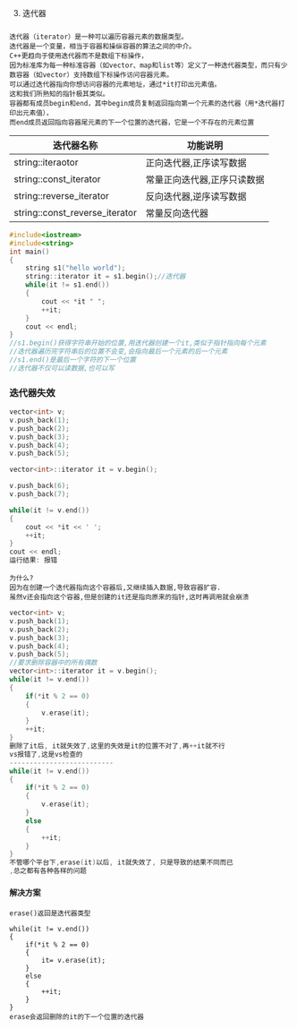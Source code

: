 3. 迭代器
###
    迭代器（iterator）是一种可以遍历容器元素的数据类型。
    迭代器是一个变量，相当于容器和操纵容器的算法之间的中介。
    C++更趋向于使用迭代器而不是数组下标操作，
    因为标准库为每一种标准容器（如vector、map和list等）定义了一种迭代器类型，而只有少数容器（如vector）支持数组下标操作访问容器元素。
    可以通过迭代器指向你想访问容器的元素地址，通过*it打印出元素值。
    这和我们所熟知的指针极其类似。
    容器都有成员begin和end，其中begin成员复制返回指向第一个元素的迭代器（用*迭代器打印出元素值），
    而end成员返回指向容器尾元素的下一个位置的迭代器，它是一个不存在的元素位置
|迭代器名称|功能说明|
|--|--|
|string::iteraotor|正向迭代器,正序读写数据|
|string::const_iterator|常量正向迭代器,正序只读数据|
|string::reverse_iterator|反向迭代器,逆序读写数据|
|string::const_reverse_iterator|常量反向迭代器|
```c++
#include<iostream>
#include<string>
int main()
{
    string s1("hello world");
    string::iterator it = s1.begin();//迭代器
    while(it != s1.end())
    {
        cout << *it " ";
        ++it;
    }
    cout << endl;
}
//s1.begin()获得字符串开始的位置,用迭代器创建一个it,类似于指针指向每个元素
//迭代器遍历完字符串后的位置不会变,会指向最后一个元素的后一个元素
//s1.end()是最后一个字符的下一个位置
//迭代器不仅可以读数据,也可以写
```
### 迭代器失效
```c++
vector<int> v;
v.push_back(1);
v.push_back(2);
v.push_back(3);
v.push_back(4);
v.push_back(5);

vector<int>::iterator it = v.begin();

v.push_back(6);
v.push_back(7);

while(it != v.end())
{
    cout << *it << ' ';
    ++it;
}
cout << endl;
运行结果: 报错
```
    为什么?
    因为在创建一个迭代器指向这个容器后,又继续插入数据,导致容器扩容.
    虽然v还会指向这个容器,但是创建的it还是指向原来的指针,这时再调用就会崩溃
```c++
vector<int> v;
v.push_back(1);
v.push_back(2);
v.push_back(3);
v.push_back(4);
v.push_back(5);
//要求删除容器中的所有偶数
vector<int>::iterator it = v.begin();
while(it != v.end())
{
    if(*it % 2 == 0)
    {
        v.erase(it);
    }
    ++it;
}
删除了it后, it就失效了,这里的失效是it的位置不对了,再++it就不行
vs报错了,这是vs检查的
--------------------------
while(it != v.end())
{
    if(*it % 2 == 0)
    {
        v.erase(it);
    }
    else
    {
        ++it;
    }
}
不管哪个平台下,erase(it)以后, it就失效了, 只是导致的结果不同而已
,总之都有各种各样的问题
```
#### 解决方案
    erase()返回是迭代器类型
```
while(it != v.end())
{
    if(*it % 2 == 0)
    {
        it= v.erase(it);
    }
    else
    {
        ++it;
    }
}
erase会返回删除的it的下一个位置的迭代器
```
